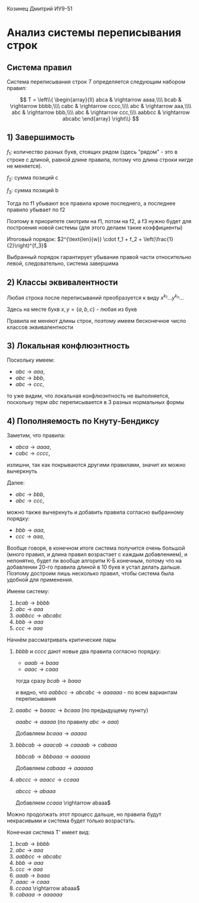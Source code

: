 Козинец Дмитрий ИУ9-51

# Анализ системы переписывания строк

## Система правил

Система переписывания строк $T$ определяется следующим набором правил:

$$
T = \left\\{ 
\begin{array}{ll}
abca & \rightarrow aaaa,\\\\
bcab & \rightarrow bbbb,\\\\
cabc & \rightarrow cccc,\\\\
abc  & \rightarrow aaa,\\\\
abc  & \rightarrow bbb,\\\\
abc  & \rightarrow ccc,\\\\
aabbcc & \rightarrow abcabc
\end{array}
\right\\}
$$

## 1) Завершимость

$f_1$: количество разных букв, стоящих рядом (здесь "рядом" - это в строке с длиной, равной длине правила, потому что длина строки нигде не меняется).

$f_2$: сумма позиций с

$f_3$: сумма позиций b

Тогда по f1 убывают все правила кроме последнего, а последнее правило убывает по f2

Поэтому в приоритете смотрим на f1, потом на f2, а f3 нужно будет для построения новой системы (для этого делаем такие коэффициенты)

Итоговый порядок: $2^{\text{len}(w)} \cdot f_1 + f_2 + \left(\frac{1}{2}\right)^{f_3}$

Выбранный порядок гарантирует убывание правой части относительно левой, следовательно, система завершима

## 2) Классы эквивалентности

Любая строка после переписываний преобразуется к виду $x^{k_1} \dots y^{k_n} \dots$

Здесь на месте букв $x, y = \{a, b, c\}$ - любая из букв

Правила не меняют длины строк, поэтому имеем бесконечное число классов эквивалентности

## 3) Локальная конфлюэнтность

Поскольку имеем:
- $abc \rightarrow aaa$,
- $abc \rightarrow bbb$, 
- $abc \rightarrow ccc$,

то уже видим, что локальная конфлюэнтность не выполняется, поскольку терм $abc$ переписывается в 3 разных нормальных формы

## 4) Пополняемость по Кнуту-Бендиксу

Заметим, что правила:
- $abca \rightarrow aaaa$,
- $cabc \rightarrow cccc$,

излишни, так как покрываются другими правилами, значит их можно вычеркнуть

Далее:
- $abc \rightarrow bbb$,
- $abc \rightarrow ccc$,

можно также вычеркнуть и добавить правила согласно выбранному порядку:
- $bbb \rightarrow aaa$,
- $ccc \rightarrow aaa$,

Вообще говоря, в конечном итоге система получится очень большой (много правил, и длина правил возрастает с каждым добавлением), и непонятно, будет ли вообще алгоритм К-Б конечным, потому что на добавлении 20-го правила длиной в 10 букв я устал делать дальше. Поэтому достроим лишь несколько правил, чтобы система была удобной для применения.

Имеем систему:
1. $bcab \rightarrow bbbb$
2. $abc \rightarrow aaa$
3. $aabbcc \rightarrow abcabc$
4. $bbb \rightarrow aaa$
5. $ccc \rightarrow aaa$

Начнём рассматривать критические пары

1. $bbbb$ и $cccc$ дают новые два правила согласно порядку:
   - $aaab \rightarrow baaa$
   - $aaac \rightarrow caaa$
   
   тогда сразу $bcab \rightarrow baaa$
   
   и видно, что $aabbcc \rightarrow abcabc \rightarrow aaaaaa$ - по всем вариантам переписывания

2. $aaabc \rightarrow baaac \rightarrow bcaaa$ (по предыдущему пункту)
   
   $aaabc \rightarrow aaaaa$ (по правилу $abc \rightarrow aaa$)
   
   Добавляем $bcaaa \rightarrow aaaaa$

3. $bbbcab \rightarrow aaacab \rightarrow caaaab \rightarrow cabaaa$
   
   $bbbcab \rightarrow bbbaaa \rightarrow aaaaaa$
   
   Добавляем $cabaaa \rightarrow aaaaaa$

4. $abccc \rightarrow aaacc \rightarrow ccaaa$

   $abccc \rightarrow abaaa$

   Добавляем $ccaaa$ \rightarrow abaaa$

Можно продолжать этот процесс дальше, но правила будут некрасивыми и система будет только возрастать.

Конечная система T' имеет вид:

1. $bcab \rightarrow bbbb$
2. $abc \rightarrow aaa$
3. $aabbcc \rightarrow abcabc$
4. $bbb \rightarrow aaa$
5. $ccc \rightarrow aaa$
6. $aaab \rightarrow baaa$
7. $aaac \rightarrow caaa$
8. $ccaaa$ \rightarrow abaaa$
9. $cabaaa \rightarrow aaaaaa$
